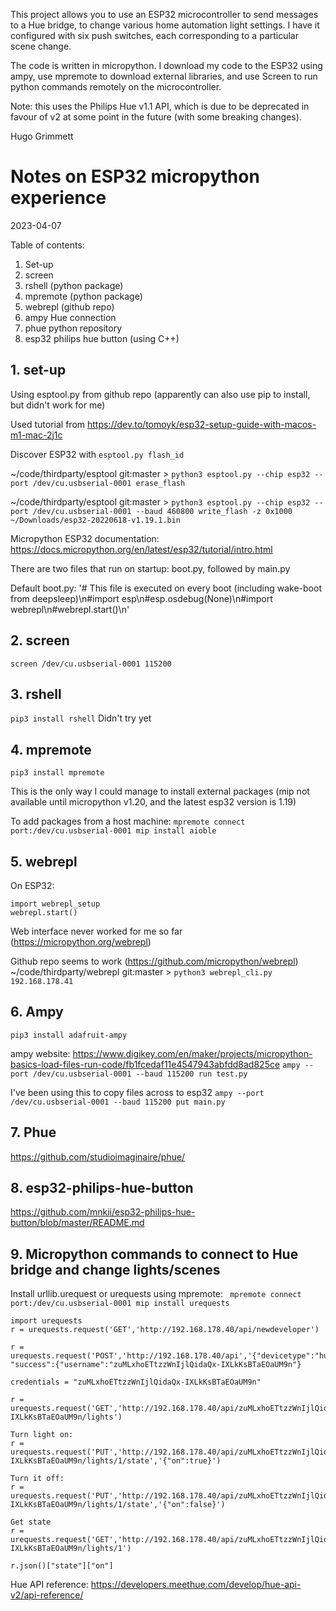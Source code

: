 This project allows you to use an ESP32 microcontroller to send messages to a Hue bridge, to change various home automation light settings. I have it configured with six push switches, each corresponding to a particular scene change.

The code is written in micropython. I download my code to the ESP32 using ampy, use mpremote to download external libraries, and use Screen to run python commands remotely on the microcontroller.

Note: this uses the Philips Hue v1.1 API, which is due to be deprecated in favour of v2 at some point in the future (with some breaking changes).

Hugo Grimmett





# Notes on ESP32 micropython experience
2023-04-07

Table of contents:
1. Set-up
2. screen
3. rshell (python package)
4. mpremote (python package)
5. webrepl (github repo)
6. ampy 
    Hue connection
7. phue python repository
8. esp32 philips hue button (using C++)

## 1. set-up


Using esptool.py from github repo (apparently can also use pip to install, but didn't work for me)

Used tutorial from
https://dev.to/tomoyk/esp32-setup-guide-with-macos-m1-mac-2j1c

Discover ESP32 with ```esptool.py flash_id```

~/code/thirdparty/esptool git:master > ```python3 esptool.py --chip esp32 --port /dev/cu.usbserial-0001 erase_flash```

~/code/thirdparty/esptool git:master > ```python3 esptool.py --chip esp32 --port /dev/cu.usbserial-0001 --baud 460800 write_flash -z 0x1000 ~/Downloads/esp32-20220618-v1.19.1.bin```

Micropython ESP32 documentation: https://docs.micropython.org/en/latest/esp32/tutorial/intro.html

There are two files that run on startup: boot.py, followed by main.py

Default boot.py:
'# This file is executed on every boot (including wake-boot from deepsleep)\n#import esp\n#esp.osdebug(None)\n#import webrepl\n#webrepl.start()\n'

## 2. screen
```screen /dev/cu.usbserial-0001 115200```

## 3. rshell  
```pip3 install rshell```
Didn't try yet

## 4. mpremote
```pip3 install mpremote```

This is the only way I could manage to install external packages (mip not available until micropython v1.20, and the latest esp32 version is 1.19)

To add packages from a host machine:
```mpremote connect port:/dev/cu.usbserial-0001 mip install aioble```


## 5. webrepl
On ESP32: 
```
import webrepl_setup
webrepl.start()
```

Web interface never worked for me so far (https://micropython.org/webrepl)

Github repo seems to work (https://github.com/micropython/webrepl)
~/code/thirdparty/webrepl git:master > ```python3 webrepl_cli.py 192.168.178.41```

## 6. Ampy 

```pip3 install adafruit-ampy```

ampy website: https://www.digikey.com/en/maker/projects/micropython-basics-load-files-run-code/fb1fcedaf11e4547943abfdd8ad825ce
```ampy --port /dev/cu.usbserial-0001 --baud 115200 run test.py```

I've been using this to copy files across to esp32
```ampy --port /dev/cu.usbserial-0001 --baud 115200 put main.py```

## 7. Phue
https://github.com/studioimaginaire/phue/

## 8. esp32-philips-hue-button
https://github.com/mnkii/esp32-philips-hue-button/blob/master/README.md


## 9. Micropython commands to connect to Hue bridge and change lights/scenes

Install urllib.urequest or urequests using mpremote:
``` mpremote connect port:/dev/cu.usbserial-0001 mip install urequests```

```
import urequests
r = urequests.request('GET','http://192.168.178.40/api/newdeveloper')

r = urequests.request('POST','http://192.168.178.40/api','{"devicetype":"hue_remote#esp32"}')
"success":{"username":"zuMLxhoETtzzWnIjlQidaQx-IXLkKsBTaEOaUM9n"}

credentials = "zuMLxhoETtzzWnIjlQidaQx-IXLkKsBTaEOaUM9n"

r = urequests.request('GET','http://192.168.178.40/api/zuMLxhoETtzzWnIjlQidaQx-IXLkKsBTaEOaUM9n/lights')

Turn light on:
r = urequests.request('PUT','http://192.168.178.40/api/zuMLxhoETtzzWnIjlQidaQx-IXLkKsBTaEOaUM9n/lights/1/state','{"on":true}')

Turn it off:
r = urequests.request('PUT','http://192.168.178.40/api/zuMLxhoETtzzWnIjlQidaQx-IXLkKsBTaEOaUM9n/lights/1/state','{"on":false}')

Get state
r = urequests.request('GET','http://192.168.178.40/api/zuMLxhoETtzzWnIjlQidaQx-IXLkKsBTaEOaUM9n/lights/1')

r.json()["state"]["on"]
```


Hue API reference: https://developers.meethue.com/develop/hue-api-v2/api-reference/

